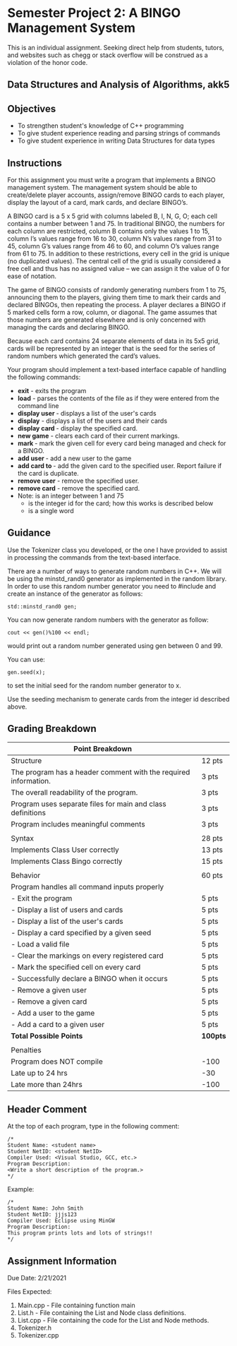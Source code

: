 # Semester Project 2: A BINGO Management System

This is an individual assignment. Seeking direct help from students, tutors, and websites such as chegg or stack overflow will be construed as a violation of the honor code.

## Data Structures and Analysis of Algorithms, akk5

## Objectives

- To strengthen student's knowledge of C++ programming
- To give student experience reading and parsing strings of commands
- To give student experience in writing Data Structures for data types

## Instructions

For this assignment you must write a program that implements a BINGO management system. The management system should be able to create/delete player accounts, assign/remove BINGO cards to each player, display the layout of a card, mark cards, and declare BINGO’s.

A BINGO card is a 5 x 5 grid with columns labeled B, I, N, G, O; each cell contains a number between 1 and 75. In traditional BINGO, the numbers for each column are restricted, column B contains only the values 1 to 15, column I’s values range from 16 to 30, column N’s values range from 31 to 45, column G’s values range from 46 to 60, and column O’s values range from 61 to 75. In addition to these restrictions, every cell in the grid is unique (no duplicated values). The central cell of the grid is usually considered a free cell and thus has no assigned value – we can assign it the value of 0 for ease of notation.

The game of BINGO consists of randomly generating numbers from 1 to 75, announcing them to the players, giving them time to mark their cards and declared BINGOs, then repeating the process. A player declares a BINGO if 5 marked cells form a row, column, or diagonal. The game assumes that those numbers are generated elsewhere and is only concerned with managing the cards and declaring BINGO.

Because each card contains 24 separate elements of data in its 5x5 grid, cards will be represented by an integer that is the seed for the series of random numbers which generated the card’s values.

Your program should implement a text-based interface capable of handling the following commands:

- **exit** - exits the program
- **load** ***<file>*** - parses the contents of the file as if they were entered from the command line
- **display user <user>** - displays a list of the user's cards
- **display** - displays a list of the users and their cards
- **display card <card>** - display the specified card.
- **new game** - clears each card of their current markings.
- **mark <cell>** - mark the given cell for every card being managed and check for a BINGO.
- **add user <user>** - add a new user to the game
- **add card <card> to <user>** - add the given card to the specified user. Report failure if the card is duplicate.
- **remove user** ***<user>*** - remove the specified user.
- **remove card** ***<card>*** - remove the specified card.
- Note: ***<cell>*** is an integer between 1 and 75
    - ***<card>*** is the integer id for the card; how this works is described below
    - ***<user>*** is a single word

## Guidance

Use the Tokenizer class you developed, or the one I have provided to assist in processing the commands from the text-based interface.

There are a number of ways to generate random numbers in C++. We will be using the minstd_rand0 generator as implemented in the random library. In order to use this random number generator you need to #include <random> and create an instance of the generator as follows:

    std::minstd_rand0 gen;

You can now generate random numbers with the generator as follow:

    cout << gen()%100 << endl;

would print out a random number generated using gen between 0 and 99.

You can use:

    gen.seed(x);

to set the initial seed for the random number generator to x.

Use the seeding mechanism to generate cards from the integer id described above.

## Grading Breakdown

| Point Breakdown   |               |
|-------------------|---------------|
| Structure     |   12 pts      |
| The program has a header comment with the required information. | 3 pts |
| The overall readability of the program. | 3 pts |
| Program uses separate files for main and class definitions | 3 pts |
| Program includes meaningful comments | 3 pts |
| | |
| Syntax | 28 pts |
| Implements Class User correctly | 13 pts |
| Implements Class Bingo correctly | 15 pts |
| | |
| Behavior | 60 pts |
| Program handles all command inputs properly | |
| - Exit the program | 5 pts |
| - Display a list of users and cards | 5 pts |
| - Display a list of the user's cards | 5 pts |
| - Display a card specified by a given seed | 5 pts |
| - Load a valid file | 5 pts |
| - Clear the markings on every registered card | 5 pts |
| - Mark the specified cell on every card | 5 pts |
| - Successfully declare a BINGO when it occurs | 5 pts |
| - Remove a given user | 5 pts |
| - Remove a given card | 5 pts |
| - Add a user to the game | 5 pts |
| - Add a card to a given user | 5 pts |
| **Total Possible Points** | **100pts** |
|   |   |
| Penalties |    |
| Program does NOT compile | -100 |
| Late up to 24 hrs | -30 |
| Late more than 24hrs | -100 |

## Header Comment

At the top of each program, type in the following comment:

    /*
    Student Name: <student name>
    Student NetID: <student NetID>
    Compiler Used: <Visual Studio, GCC, etc.>
    Program Description:
    <Write a short description of the program.>
    */

Example:

    /*
    Student Name: John Smith
    Student NetID: jjjs123
    Compiler Used: Eclipse using MinGW
    Program Description:
    This program prints lots and lots of strings!!
    */

## Assignment Information

Due Date: 2/21/2021

Files Expected:

1. Main.cpp - File containing function main
2. List.h - File containing the List and Node class definitions.
3. List.cpp - File containing the code for the List and Node methods.
4. Tokenizer.h
5. Tokenizer.cpp
